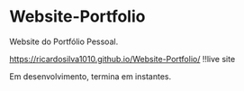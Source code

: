 # Website-Portfolio

Website do Portfólio Pessoal.

https://ricardosilva1010.github.io/Website-Portfolio/ !!live site

Em desenvolvimento, termina em instantes.
